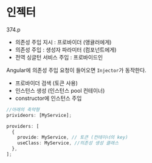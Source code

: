 # 인젝터

374.p

- 의존성 주입 지시 : 프로바이더 (앵귤러에게)
- 의존성 주입 : 생성자 파라미터 (컴포넌트에게)
- 전역 싱글턴 서비스 주입 : 프로바이드인

Angular에 의존성 주입 요청이 들어오면 `Injector`가 동작한다.

- 프로바이더 검색 (토큰 사용)
- 인스턴스 생성 (인스턴스 pool 컨테이너)
- constructor에 인스턴스 주입

```typescript
//아래의 축약형
privideors: [MyService];

providers: [
  {
    provide: MyService, // 토큰 (컨테이너의 key)
    useClass: MyService, //의존성 생성 클래스
  },
];
```
